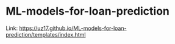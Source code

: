# ML-models-for-loan-prediction

Link: https://uz17.github.io/ML-models-for-loan-prediction/templates/index.html
